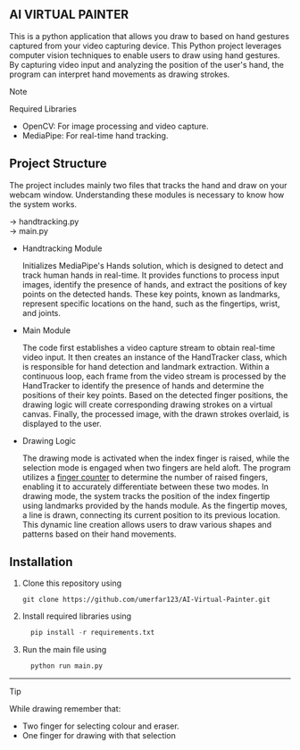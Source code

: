 ## AI VIRTUAL PAINTER

This is a python application that allows you draw to based on hand gestures captured from your video capturing device. This Python project leverages computer vision techniques to enable users to draw using hand gestures. By capturing video 
input and analyzing the position of the user's hand, the program can interpret hand movements as drawing strokes.

> [!NOTE]
> Required Libraries
> + OpenCV: For image processing and video capture.
> + MediaPipe: For real-time hand tracking.
  
## Project Structure

The project includes mainly two files that tracks the hand and draw on your webcam window. Understanding these modules is necessary to know how the system works.

-> handtracking.py  
-> main.py

  * Handtracking Module
    
    Initializes MediaPipe's Hands solution, which is designed to detect and track human hands in real-time. It provides functions to process input images, identify the presence of hands, and extract the positions of key points on the detected hands.
    These key points, known as landmarks, represent specific locations on the hand, such as the fingertips, wrist, and joints.

  * Main Module

    The code first establishes a video capture stream to obtain real-time video input. It then creates an instance of the HandTracker class, which is responsible for hand detection and landmark extraction. Within a continuous loop, each frame from the
    video stream is processed by the HandTracker to identify the presence of hands and determine the positions of their key points. Based on the detected finger positions, the drawing logic will create corresponding drawing strokes on a virtual canvas. Finally, the processed image, with the drawn strokes overlaid, is displayed to the user.

  * Drawing Logic

    The drawing mode is activated when the index finger is raised, while the selection mode is engaged when two fingers are held aloft. The program utilizes a [finger counter](https://github.com/umerfar123/um_Finger_Counter) to determine the number of raised fingers, enabling it to accurately differentiate
    between these two modes. In drawing mode, the system tracks the position of the index fingertip using landmarks provided by the hands module. As the fingertip moves, a line is drawn, connecting its current position to its previous location. This dynamic
    line creation allows users to draw various shapes and patterns based on their hand movements.

## Installation

1. Clone this repository using

   ```
   git clone https://github.com/umerfar123/AI-Virtual-Painter.git 
   ```

2. Install required libraries using

    ```python
      pip install -r requirements.txt
    ```
3. Run the main file using

    ```python
      python run main.py
    ```
___

>[!TIP]
> While drawing remember that:
>   + Two finger for selecting colour and eraser.
>   + One finger for drawing with that selection
